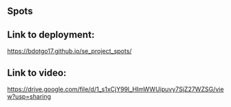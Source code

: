 ## Spots

## Link to deployment: 

https://bdotgo17.github.io/se_project_spots/

## Link to video: 

https://drive.google.com/file/d/1_s1xCjY99l_HImWWUipuvy7SjZ27WZSG/view?usp=sharing

